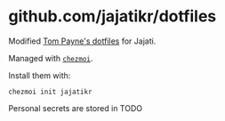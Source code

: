# github.com/jajatikr/dotfiles

Modified [Tom Payne's dotfiles](https://github.com/twpayne/dotfiles) for Jajati.

Managed with [`chezmoi`](https://github.com/twpayne/chezmoi).

Install them with:

    chezmoi init jajatikr

Personal secrets are stored in TODO
